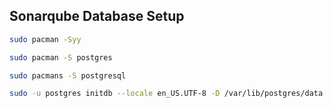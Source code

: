
## Sonarqube Database Setup

```bash
sudo pacman -Syy
```

```bash
sudo pacman -S postgres
```

```bash
sudo pacmans -S postgresql
```

```bash
sudo -u postgres initdb --locale en_US.UTF-8 -D /var/lib/postgres/data
```
